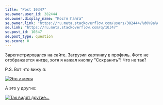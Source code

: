 ```yaml
---
title: "Post 10347"
se.owner.user_id: 382444
se.owner.display_name: "Костя Галга"
se.owner.link: "https://ru.meta.stackoverflow.com/users/382444/%d0%9a%d0%be%d1%81%d1%82%d1%8f-%d0%93%d0%b0%d0%bb%d0%b3%d0%b0"
se.link: "https://ru.meta.stackoverflow.com/q/10347"
se.post_id: 10347
se.post_type: question
se.score: 0
---
```

<p>Зарегистрировался на сайте. Загрузил картинку в профиль.
Фото не отображается нигде, хотя я нажал кнопку "Сохранить"!
Что не так?</p>

<p>P.S.
Вот что вижу я:</p>

<p><a href="https://i.stack.imgur.com/v75Vd.png" rel="nofollow noreferrer"><img src="https://i.stack.imgur.com/v75Vd.png" alt="Это у меня"></a></p>

<p>А это у других:</p>

<p><a href="https://i.stack.imgur.com/LGQnd.png" rel="nofollow noreferrer"><img src="https://i.stack.imgur.com/LGQnd.png" alt="Так видят другие..."></a></p>
